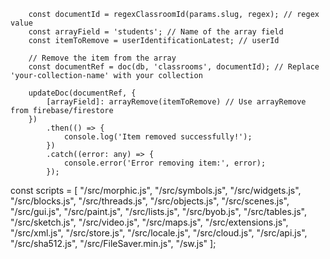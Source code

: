        const documentId = regexClassroomId(params.slug, regex); // regex value
        const arrayField = 'students'; // Name of the array field
        const itemToRemove = userIdentificationLatest; // userId

        // Remove the item from the array
        const documentRef = doc(db, 'classrooms', documentId); // Replace 'your-collection-name' with your collection 

        updateDoc(documentRef, {
            [arrayField]: arrayRemove(itemToRemove) // Use arrayRemove from firebase/firestore
        })
            .then(() => {
                console.log('Item removed successfully!');
            })
            .catch((error: any) => {
                console.error('Error removing item:', error);
            });
            

const scripts = [
    "/src/morphic.js",
    "/src/symbols.js",
    "/src/widgets.js",
    "/src/blocks.js",
    "/src/threads.js",
    "/src/objects.js",
    "/src/scenes.js",
    "/src/gui.js",
    "/src/paint.js",
    "/src/lists.js",
    "/src/byob.js",
    "/src/tables.js",
    "/src/sketch.js",
    "/src/video.js",
    "/src/maps.js",
    "/src/extensions.js",
    "/src/xml.js",
    "/src/store.js",
    "/src/locale.js",
    "/src/cloud.js",
    "/src/api.js",
    "/src/sha512.js",
    "/src/FileSaver.min.js",
    "/sw.js"
];